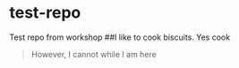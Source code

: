 # test-repo
Test repo from workshop
##I like to cook biscuits. Yes cook

>However, I cannot while I am here
